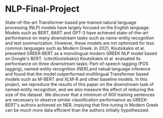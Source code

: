 # NLP-Final-Project


State-of-the-art Transformer-based pre-trained natural language processing (NLP) models have largely focused on the English language. Models such as BERT, BART and GPT-3 have achieved state-of-the-art performance on many downstream tasks such as name-entity recognition and text summarization. However, these models are not optimized for less common languages such as Modern Greek. In 2021, Koutsikakis et al. presented GREEK-BERT as a monolingual modern GREEK NLP model based on Google's BERT. \cite{Koutsikakis} Koutsikakis et al. evaluated its performance on three downstream tasks: Part-of-speech tagging (POS tagging), named-entity recognition (NER),and natual language inference and found that the model outperformed multilingual Transformer based models such as M-BERT and XLM-R and other baseline models. In this project, we reproduce the results of this paper on the downstream task of named-entity recognition, and we also measure the effect of reducing the size of the dataset. We discover that a minimum of 600 training sentences are necessary to observe similar classification performance as GREEK-BERT's authors achieved on NER, implying that fine-tuning in Modern Greek can be much more data efficient than the authors initially hypothesized. 
